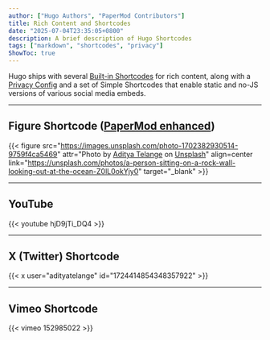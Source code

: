 ```yaml
---
author: ["Hugo Authors", "PaperMod Contributors"]
title: Rich Content and Shortcodes
date: "2025-07-04T23:35:05+0800"
description: A brief description of Hugo Shortcodes
tags: ["markdown", "shortcodes", "privacy"]
ShowToc: true
---
```


Hugo ships with several [Built-in Shortcodes](https://gohugo.io/content-management/shortcodes/#use-hugos-built-in-shortcodes) for rich content, along with a [Privacy Config](https://gohugo.io/about/hugo-and-gdpr/) and a set of Simple Shortcodes that enable static and no-JS versions of various social media embeds.

<!--more-->

---

## Figure Shortcode ([PaperMod enhanced](https://github.com/adityatelange/hugo-PaperMod/commits/master/layouts/shortcodes/figure.html))

{{< figure src="https://images.unsplash.com/photo-1702382930514-9759f4ca5469" attr="Photo by [Aditya Telange](https://unsplash.com/@adityatelange?utm_content=creditCopyText&utm_medium=referral&utm_source=unsplash) on [Unsplash](https://unsplash.com/photos/Z0lL0okYjy0?utm_content=creditCopyText&utm_medium=referral&utm_source=unsplash)" align=center link="https://unsplash.com/photos/a-person-sitting-on-a-rock-wall-looking-out-at-the-ocean-Z0lL0okYjy0" target="_blank" >}}

---

## YouTube

{{< youtube hjD9jTi_DQ4 >}}

---

## X (Twitter) Shortcode

{{< x user="adityatelange" id="1724414854348357922" >}}

---

## Vimeo Shortcode

{{< vimeo 152985022 >}}
